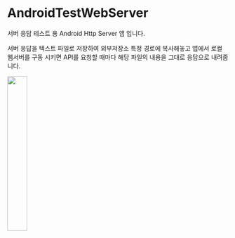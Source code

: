 # AndroidTestWebServer

서버 응답 테스트 용 Android Http Server 앱 입니다.

서버 응답을 텍스트 파일로 저장하여 외부저장소 특정 경로에 복사해놓고 앱에서 로컬 웹서버를 구동 시키면
API를 요청할 때마다 해당 파일의 내용을 그대로 응답으로 내려줍니다.

<img width="30%" src="https://user-images.githubusercontent.com/26989409/143770963-94d66cb9-c787-4601-b5c5-e8eb1bdc991a.png" />
